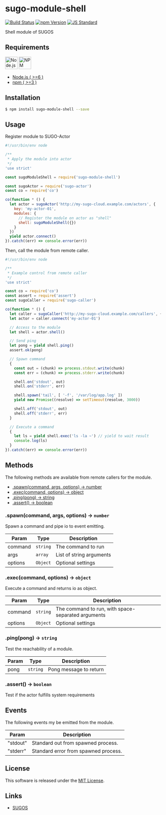 sugo-module-shell
==========

<!---
This file is generated by ape-tmpl. Do not update manually.
--->

<!-- Badge Start -->
<a name="badges"></a>

[![Build Status][bd_travis_com_shield_url]][bd_travis_com_url]
[![npm Version][bd_npm_shield_url]][bd_npm_url]
[![JS Standard][bd_standard_shield_url]][bd_standard_url]

[bd_repo_url]: https://github.com/realglobe-Inc/sugo-module-shell
[bd_travis_url]: http://travis-ci.org/realglobe-Inc/sugo-module-shell
[bd_travis_shield_url]: http://img.shields.io/travis/realglobe-Inc/sugo-module-shell.svg?style=flat
[bd_travis_com_url]: http://travis-ci.com/realglobe-Inc/sugo-module-shell
[bd_travis_com_shield_url]: https://api.travis-ci.com/realglobe-Inc/sugo-module-shell.svg?token=aeFzCpBZebyaRijpCFmm
[bd_license_url]: https://github.com/realglobe-Inc/sugo-module-shell/blob/master/LICENSE
[bd_codeclimate_url]: http://codeclimate.com/github/realglobe-Inc/sugo-module-shell
[bd_codeclimate_shield_url]: http://img.shields.io/codeclimate/github/realglobe-Inc/sugo-module-shell.svg?style=flat
[bd_codeclimate_coverage_shield_url]: http://img.shields.io/codeclimate/coverage/github/realglobe-Inc/sugo-module-shell.svg?style=flat
[bd_gemnasium_url]: https://gemnasium.com/realglobe-Inc/sugo-module-shell
[bd_gemnasium_shield_url]: https://gemnasium.com/realglobe-Inc/sugo-module-shell.svg
[bd_npm_url]: http://www.npmjs.org/package/sugo-module-shell
[bd_npm_shield_url]: http://img.shields.io/npm/v/sugo-module-shell.svg?style=flat
[bd_standard_url]: http://standardjs.com/
[bd_standard_shield_url]: https://img.shields.io/badge/code%20style-standard-brightgreen.svg

<!-- Badge End -->


<!-- Description Start -->
<a name="description"></a>

Shell module of SUGOS

<!-- Description End -->


<!-- Overview Start -->
<a name="overview"></a>



<!-- Overview End -->


<!-- Sections Start -->
<a name="sections"></a>

<!-- Section from "doc/guides/00.Requirements.md.hbs" Start -->

<a name="section-doc-guides-00-requirements-md"></a>
Requirements
-----

<a href="https://nodejs.org">
  <img src="https://realglobe-inc.github.io/sugos-assets/images/nodejs-banner.png"
       alt="Node.js"
       height="40"
       style="height:40px"
  /></a>
<a href="https://docs.npmjs.com/">
  <img src="https://realglobe-inc.github.io/sugos-assets/images/npm-banner.png"
       alt="NPM"
       height="40"
       style="height:40px"
  /></a>

+ [Node.js ( >=6 )][node_download_url]
+ [npm ( >=3 )][npm_url]

[node_download_url]: https://nodejs.org/en/download/
[npm_url]: https://docs.npmjs.com/


<!-- Section from "doc/guides/00.Requirements.md.hbs" End -->

<!-- Section from "doc/guides/01.Installation.md.hbs" Start -->

<a name="section-doc-guides-01-installation-md"></a>
Installation
-----

```bash
$ npm install sugo-module-shell --save
```


<!-- Section from "doc/guides/01.Installation.md.hbs" End -->

<!-- Section from "doc/guides/02.Usage.md.hbs" Start -->

<a name="section-doc-guides-02-usage-md"></a>
Usage
---------

Register module to SUGO-Actor

```javascript
#!/usr/bin/env node

/**
 * Apply the module into actor
 */
'use strict'

const sugoModuleShell = require('sugo-module-shell')

const sugoActor = require('sugo-actor')
const co = require('co')

co(function * () {
  let actor = sugoActor('http://my-sugo-cloud.example.com/actors', {
    key: 'my-actor-01',
    modules: {
      // Register the module on actor as "shell"
      shell: sugoModuleShell({})
    }
  })
  yield actor.connect()
}).catch((err) => console.error(err))

```

Then, call the module from remote caller.

```javascript
#!/usr/bin/env node

/**
 * Example control from remote caller
 */
'use strict'

const co = require('co')
const assert = require('assert')
const sugoCaller = require('sugo-caller')

co(function * () {
  let caller = sugoCaller('http://my-sugo-cloud.example.com/callers', {})
  let actor = caller.connect('my-actor-01')

  // Access to the module
  let shell = actor.shell()

  // Send ping
  let pong = yield shell.ping()
  assert.ok(pong)

  // Spawn command
  {
    const out = (chunk) => process.stdout.write(chunk)
    const err = (chunk) => process.stderr.write(chunk)

    shell.on('stdout', out)
    shell.on('stderr', err)

    shell.spawn('tail', [ '-f', '/var/log/app.log' ])
    yield new Promise((resolve) => setTimeout(resolve, 3000))

    shell.off('stdout', out)
    shell.off('stderr', err)
  }

  // Execute a command
  {
    let ls = yield shell.exec('ls -la ~') // yield to wait result
    console.log(ls)
  }
}).catch((err) => console.error(err))

```

<!-- Section from "doc/guides/02.Usage.md.hbs" End -->

<!-- Section from "doc/guides/03.Methods.md.hbs" Start -->

<a name="section-doc-guides-03-methods-md"></a>
Methods
---------

The following methods are available from remote callers for the module.

+ [.spawn(command, args, options) -> number](#method-spawn)
+ [.exec(command, options) -> object](#method-exec)
+ [.ping(pong) -> string](#method-ping)
+ [.assert() -> boolean](#method-assert)

<a name="method-spawn"></a>
### .spawn(command, args, options) -> <code>number</code>

Spawn a command and pipe io to event emitting.

| Param | Type | Description |
| ----- | ---- | ----------- |
| command  | <code>string</code> |  The command to run |
| args  | <code>array</code> |  List of string arguments |
| options  | <code>Object</code> | Optional settings |

<a name="method-exec"></a>
### .exec(command, options) -> <code>object</code>

Execute a command and returns io as object.

| Param | Type | Description |
| ----- | ---- | ----------- |
| command  | <code>string</code> |  The command to run, with space-separated arguments |
| options  | <code>Object</code> | Optional settings |

<a name="method-ping"></a>
### .ping(pong) -> <code>string</code>

Test the reachability of a module.

| Param | Type | Description |
| ----- | ---- | ----------- |
| pong  | <code>string</code> | Pong message to return |

<a name="method-assert"></a>
### .assert() -> <code>boolean</code>

Test if the actor fulfills system requirements



<!-- Section from "doc/guides/03.Methods.md.hbs" End -->

<!-- Section from "doc/guides/04.Events.md.hbs" Start -->

<a name="section-doc-guides-04-events-md"></a>
Events
---------

The following events my be emitted from the module.

<a name="events"></a>

| Param | Description |
| ----- | ----------- |
| "stdout"  | Standard out from spawned process. |
| "stderr"  | Standard error from spawned process. |


<!-- Section from "doc/guides/04.Events.md.hbs" End -->


<!-- Sections Start -->


<!-- LICENSE Start -->
<a name="license"></a>

License
-------
This software is released under the [MIT License](https://github.com/realglobe-Inc/sugo-module-shell/blob/master/LICENSE).

<!-- LICENSE End -->


<!-- Links Start -->
<a name="links"></a>

Links
------

+ [SUGOS][sugos_url]

[sugos_url]: https://github.com/realglobe-Inc/sugos

<!-- Links End -->
